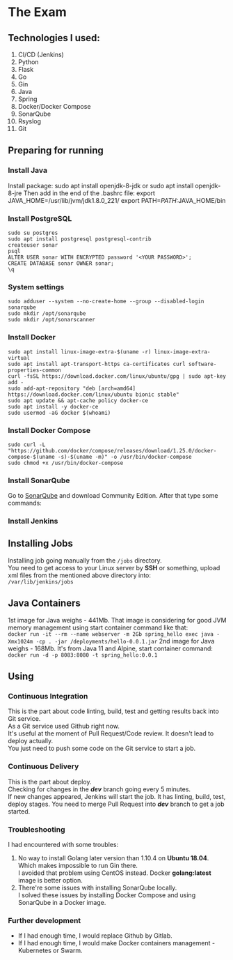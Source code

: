 # The Exam

## Technologies I used:
1. CI/CD (Jenkins)
2. Python
3. Flask
4. Go
5. Gin
6. Java
7. Spring
8. Docker/Docker Compose
9. SonarQube
10. Rsyslog
11. Git

## Preparing for running

### Install Java
Install package:
    sudo apt install openjdk-8-jdk
    or
    sudo apt install openjdk-8-jre
Then add in the end of the .bashrc file:
    export JAVA_HOME=/usr/lib/jvm/jdk1.8.0_221/
    export PATH=$PATH:$JAVA_HOME/bin

### Install PostgreSQL
    sudo su postgres
    sudo apt install postgresql postgresql-contrib
    createuser sonar
    psql
    ALTER USER sonar WITH ENCRYPTED password '<YOUR PASSWORD>';
    CREATE DATABASE sonar OWNER sonar;
    \q

### System settings
    sudo adduser --system --no-create-home --group --disabled-login sonarqube
    sudo mkdir /opt/sonarqube
    sudo mkdir /opt/sonarscanner

### Install Docker
    sudo apt install linux-image-extra-$(uname -r) linux-image-extra-virtual
    sudo apt install apt-transport-https ca-certificates curl software-properties-common
    curl -fsSL https://download.docker.com/linux/ubuntu/gpg | sudo apt-key add -
    sudo add-apt-repository "deb [arch=amd64] https://download.docker.com/linux/ubuntu bionic stable"
    sudo apt update && apt-cache policy docker-ce
    sudo apt install -y docker-ce
    sudo usermod -aG docker $(whoami)

### Install Docker Compose
    sudo curl -L "https://github.com/docker/compose/releases/download/1.25.0/docker-compose-$(uname -s)-$(uname -m)" -o /usr/bin/docker-compose
    sudo chmod +x /usr/bin/docker-compose
	
### Install SonarQube
Go to [SonarQube](https://www.sonarqube.org/downloads/) and download Community Edition. After that type some commands:
    

### Install Jenkins

## Installing Jobs
Installing job going manually from the `/jobs` directory.  
You need to get access to your Linux server by **SSH** or something, upload xml files from the mentioned above directory into:  
`/var/lib/jenkins/jobs`

## Java Containers
1st image for Java weighs - 441Mb. That image is considering for good JVM memory management using start container command like that:  
`docker run -it --rm --name webserver -m 2Gb spring_hello exec java -Xmx1024m -cp . -jar /deployments/hello-0.0.1.jar`
2nd image for Java weighs - 168Mb. It's from Java 11 and Alpine, start container command:  
`docker run -d -p 8083:8080 -t spring_hello:0.0.1`

## Using

### Continuous Integration
This is the part about code linting, build, test and getting results back into Git service.  
As a Git service used Github right now.  
It's useful at the moment of Pull Request/Code review. It doesn't lead to deploy actually.  
You just need to push some code on the Git service to start a job.

### Continuous Delivery
This is the part about deploy.  
Checking for changes in the ***dev*** branch going every 5 minutes.  
If new changes appeared, Jenkins will start the job. It has linting, build, test, deploy stages.
You need to merge Pull Request into ***dev*** branch to get a job started.

### Troubleshooting
I had encountered with some troubles:  
1. No way to install Golang later version than 1.10.4 on **Ubuntu 18.04**. Which makes impossible to run Gin there.  
I avoided that problem using CentOS instead. Docker **golang:latest** image is better option.
2. There're some issues with installing SonarQube locally.  
I solved these issues by installing Docker Compose and using SonarQube in a Docker image.

### Further development
* If I had enough time, I would replace Github by Gitlab.
* If I had enough time, I would make Docker containers management - Kubernetes or Swarm.